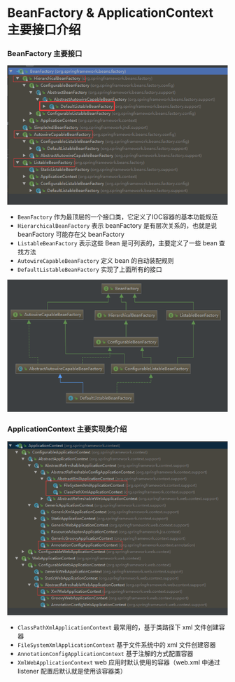 # BeanFactory & ApplicationContext 主要接口介绍

### BeanFactory 主要接口
![ApplicationContext 主要实现类](./images/000003.png)
- `BeanFactory` 作为最顶层的一个接口类，它定义了IOC容器的基本功能规范
- `HierarchicalBeanFactory` 表示 beanFactory 是有层次关系的，也就是说 beanFactory 可能存在父 beanFactory
- `ListableBeanFactory` 表示这些 Bean 是可列表的，主要定义了一些 bean 查找方法
- `AutowireCapableBeanFactory` 定义 bean 的自动装配规则
- `DefaultListableBeanFactory` 实现了上面所有的接口

![ApplicationContext 主要实现类](./images/000004.png)



### ApplicationContext 主要实现类介绍
![ApplicationContext 主要实现类](./images/000002.png)
- `ClassPathXmlApplicationContext` 最常用的，基于类路径下 xml 文件创建容器
- `FileSystemXmlApplicationContext` 基于文件系统中的 xml 文件创建容器
- `AnnotationConfigApplicationContext` 基于注解的方式配置容器
- `XmlWebApplicationContext` web 应用时默认使用的容器（web.xml 中通过 listener 配置后默认就是使用该容器类）
